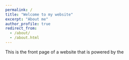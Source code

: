 ```yaml
---
permalink: /
title: "Welcome to my website"
excerpt: "About me"
author_profile: true
redirect_from: 
  - /about/
  - /about.html
---
```

This is the front page of a website that is powered by the
